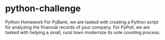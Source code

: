 # python-challenge
Python Homework
For PyBank, we are tasked with creating a Python script for analyzing the financial records of your company.
For PyPoll, we are tasked with helping a small, rural town modernize its vote counting process.
